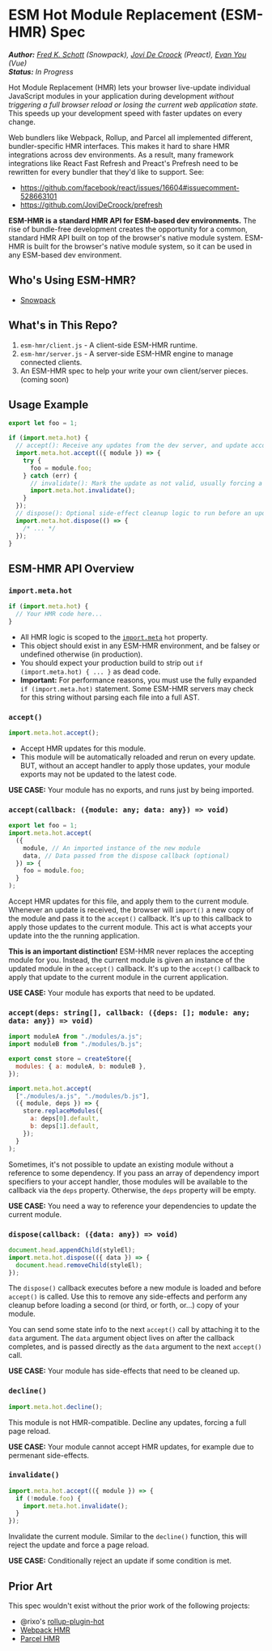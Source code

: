 # ESM Hot Module Replacement (ESM-HMR) Spec

___Author:__  [Fred K. Schott](https://github.com/FredKSchott) (Snowpack), [Jovi De Croock](https://github.com/JoviDeCroock) (Preact), [Evan You](https://github.com/yyx990803) (Vue)_  
___Status:__ In Progress_

Hot Module Replacement (HMR) lets your browser live-update individual JavaScript modules in your application during development _without triggering a full browser reload or losing the current web application state._ This speeds up your development speed with faster updates on every change.

Web bundlers like Webpack, Rollup, and Parcel all implemented different, bundler-specific HMR interfaces. This makes it hard to share HMR integrations across dev environments. As a result, many framework integrations like React Fast Refresh and Preact's Prefresh need to be rewritten for every bundler that they'd like to support. See:

- https://github.com/facebook/react/issues/16604#issuecomment-528663101
- https://github.com/JoviDeCroock/prefresh

**ESM-HMR is a standard HMR API for ESM-based dev environments.** The rise of bundle-free development creates the opportunity for a common, standard HMR API built on top of the browser's native module system. ESM-HMR is built for the browser's native module system, so it can be used in any ESM-based dev environment.

## Who's Using ESM-HMR?

- [Snowpack](http://snowpack.dev/)

## What's in This Repo?

1. `esm-hmr/client.js` - A client-side ESM-HMR runtime.
1. `esm-hmr/server.js` - A server-side ESM-HMR engine to manage connected clients.
1. An ESM-HMR spec to help your write your own client/server pieces. (coming soon)

## Usage Example

```js
export let foo = 1;

if (import.meta.hot) {
  // accept(): Receive any updates from the dev server, and update accordingly.
  import.meta.hot.accept(({ module }) => {
    try {
      foo = module.foo;
    } catch (err) {
      // invalidate(): Mark the update as not valid, usually forcing a page refresh.
      import.meta.hot.invalidate();
    }
  });
  // dispose(): Optional side-effect cleanup logic to run before an update is applied.
  import.meta.hot.dispose(() => {
    /* ... */
  });
}
```

## ESM-HMR API Overview

### `import.meta.hot`

```js
if (import.meta.hot) {
  // Your HMR code here...
}
```

- All HMR logic is scoped to the [`import.meta`](https://developer.mozilla.org/en-US/docs/Web/JavaScript/Reference/Statements/import.meta) `hot` property.
- This object should exist in any ESM-HMR environment, and be falsey or undefined otherwise (in production).
- You should expect your production build to strip out `if (import.meta.hot) { ... }` as dead code.
- **Important:** For performance reasons, you must use the fully expanded `if (import.meta.hot)` statement. Some ESM-HMR servers may check for this string without parsing each file into a full AST.

### `accept()`

```js
import.meta.hot.accept();
```

- Accept HMR updates for this module.
- This module will be automatically reloaded and rerun on every update. BUT, without an accept handler to apply those updates, your module exports may not be updated to the latest code.

**USE CASE:** Your module has no exports, and runs just by being imported.

### `accept(callback: ({module: any; data: any}) => void)`

```js
export let foo = 1;
import.meta.hot.accept(
  ({
    module, // An imported instance of the new module
    data, // Data passed from the dispose callback (optional)
  }) => {
    foo = module.foo;
  }
);
```

Accept HMR updates for this file, and apply them to the current module. Whenever an update is received, the browser will `import()` a new copy of the module and pass it to the `accept()` callback. It's up to this callback to apply those updates to the current module. This act is what accepts your update into the the running application.

**This is an important distinction!** ESM-HMR never replaces the accepting module for you. Instead, the current module is given an instance of the updated module in the `accept()` callback. It's up to the `accept()` callback to apply that update to the current module in the current application.

**USE CASE:** Your module has exports that need to be updated.

### `accept(deps: string[], callback: ({deps: []; module: any; data: any}) => void)`

```js
import moduleA from "./modules/a.js";
import moduleB from "./modules/b.js";

export const store = createStore({
  modules: { a: moduleA, b: moduleB },
});

import.meta.hot.accept(
  ["./modules/a.js", "./modules/b.js"],
  ({ module, deps }) => {
    store.replaceModules({
      a: deps[0].default,
      b: deps[1].default,
    });
  }
);
```

Sometimes, it's not possible to update an existing module without a reference to some dependency. If you pass an array of dependency import specifiers to your accept handler, those modules will be available to the callback via the `deps` property. Otherwise, the `deps` property will be empty.

**USE CASE:** You need a way to reference your dependencies to update the current module.

### `dispose(callback: ({data: any}) => void)`

```js
document.head.appendChild(styleEl);
import.meta.hot.dispose(({ data }) => {
  document.head.removeChild(styleEl);
});
```

The `dispose()` callback executes before a new module is loaded and before `accept()` is called. Use this to remove any side-effects and perform any cleanup before loading a second (or third, or forth, or...) copy of your module.

You can send some state info to the next `accept()` call by attaching it to the `data` argument. The `data` argument object lives on after the callback completes, and is passed directly as the `data` argument to the next `accept()` call.

**USE CASE:** Your module has side-effects that need to be cleaned up.

### `decline()`

```js
import.meta.hot.decline();
```

This module is not HMR-compatible. Decline any updates, forcing a full page reload.

**USE CASE:** Your module cannot accept HMR updates, for example due to permenant side-effects.

### `invalidate()`

```js
import.meta.hot.accept(({ module }) => {
  if (!module.foo) {
    import.meta.hot.invalidate();
  }
});
```

Invalidate the current module. Similar to the `decline()` function, this will reject the update and force a page reload.

**USE CASE:** Conditionally reject an update if some condition is met.

<!--
## ESM-HMR Behavior Overview

_Note: This spec is still in progress, and is more of a rough overview at this point._

### Terminology

- "HMR Server Engine" - The server component of HMR. Responsible for tracking changes and sending updates to the client runtime.
- "HMR Client Runtime" - The client/browser component of HMR. Responsible for receiving updates from the server engine and updating the client appropriately.
- "HMR-Enabled File" - Any file that includes a reference to `import.meta.hot` is considered HMR-Enabled.

### Update Events

When a file is changed, 1 or more events are sent to the browser. What these events look like (and how they are is handled) depends on your application:

- If the changed file is HMR-Enabled, the server will send an update for that one file.
- Otherwise, the server will "bubble" the update event up to check each parent of that file.
- Event bubbling is repeated until every event is handled, or an event has reached
- If an event bubbles all the way up without finding an HMR-enabled parent, the event is considered "unhandled" and a full page reload is triggered.
-->

## Prior Art

This spec wouldn't exist without the prior work of the following projects:

- @rixo's [rollup-plugin-hot](https://github.com/rixo/rollup-plugin-hot)
- [Webpack HMR](https://webpack.js.org/concepts/hot-module-replacement/)
- [Parcel HMR](https://parceljs.org/hmr.html)
